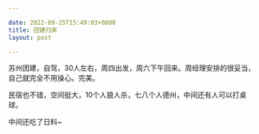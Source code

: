 ```yaml
---

date: 2022-09-25T15:49:03+0800
title: 团建归来
layout: post

---
```


苏州团建，自驾，30人左右，周四出发，周六下午回来。周经理安排的很妥当，自己就完全不用操心。完美。

民宿也不错，空间挺大，10个人狼人杀，七八个人德州，中间还有人可以打桌球。

中间还吃了日料~
